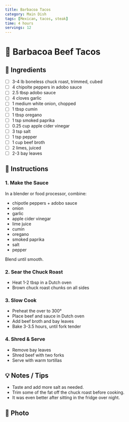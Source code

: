 ```yaml
---
title: Barbacoa Tacos
category: Main Dish
tags: [Mexican, tacos, steak]
time: 4 hours
servings: 12
---
```


# 🌮 Barbacoa Beef Tacos

## 🛒 Ingredients
- [ ] 3-4 lb boneless chuck roast, trimmed, cubed
- [ ] 4 chipolte peppers in adobo sauce
- [ ] 2.5 tbsp adobo sauce
- [ ] 4 cloves garlic
- [ ] 1 medium white onion, chopped
- [ ] 1 tbsp cumin
- [ ] 1 tbsp oregano
- [ ] 1 tsp smoked paprika
- [ ] 0.25 cup apple cider vinegar
- [ ] 3 tsp salt
- [ ] 1 tsp pepper
- [ ] 1 cup beef broth
- [ ] 2 limes, juiced
- [ ] 2-3 bay leaves

## 🥘 Instructions
### 1. Make the Sauce
In a blender or food processor, combine:
- chipotle peppers + adobo sauce
- onion
- garlic
- apple cider vinegar
- lime juice
- cumin
- oregano
- smoked paprika
- salt
- pepper
  
Blend until smooth.

### 2. Sear the Chuck Roast
- Heat 1-2 tbsp in a Dutch oven
- Brown chuck roast chunks on all sides
  
### 3. Slow Cook
- Preheat the over to 300°
- Place beef and sauce in Dutch oven
- Add beef broth and bay leaves
- Bake 3-3.5 hours, until fork tender

### 4. Shred & Serve
- Remove bay leaves
- Shred beef with two forks
- Serve with warm tortillas

## 💡 Notes / Tips
- Taste and add more salt as needed.
- Trim some of the fat off the chuck roast before cooking.
- It was even better after sitting in the fridge over night.

## 📸 Photo

